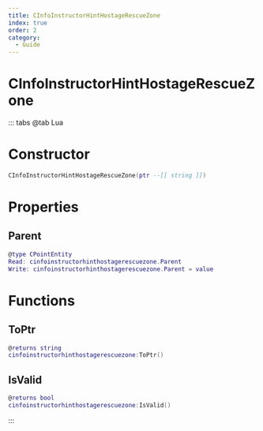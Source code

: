 ```yaml
---
title: CInfoInstructorHintHostageRescueZone
index: true
order: 2
category:
  - Guide
---
```


# CInfoInstructorHintHostageRescueZone

::: tabs
@tab Lua
# Constructor
```lua
CInfoInstructorHintHostageRescueZone(ptr --[[ string ]])
```
# Properties
## Parent 
```lua
@type CPointEntity
Read: cinfoinstructorhinthostagerescuezone.Parent
Write: cinfoinstructorhinthostagerescuezone.Parent = value
```
# Functions
## ToPtr
```lua
@returns string
cinfoinstructorhinthostagerescuezone:ToPtr()
```
## IsValid
```lua
@returns bool
cinfoinstructorhinthostagerescuezone:IsValid()
```

:::